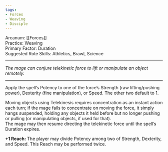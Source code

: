```yaml
---
tags:
- Forces
- Weaving
- Disciple
---
```


Arcanum: [[Forces]]\
Practice: Weaving\
Primary Factor: Duration\
Suggested Rote Skills: Athletics, Brawl, Science

---

_The mage can conjure telekinetic force to lift or manipulate an object remotely._

---

Apply the spell’s Potency to one of the force’s Strength (raw lifting/pushing power), Dexterity (fine manipulation), or Speed. The other two default to 1.

Moving objects using Telekinesis requires concentration as an instant action each turn; if the mage fails to concentrate on moving the force, it simply hangs suspended, holding any objects it held before but no longer pushing or pulling (or manipulating objects, if used for that).\
The mage may then resume directing the telekinetic force until the spell’s Duration expires.

**+1 Reach:** The player may divide Potency among two of Strength, Dexterity, and Speed. This Reach may be performed twice.
